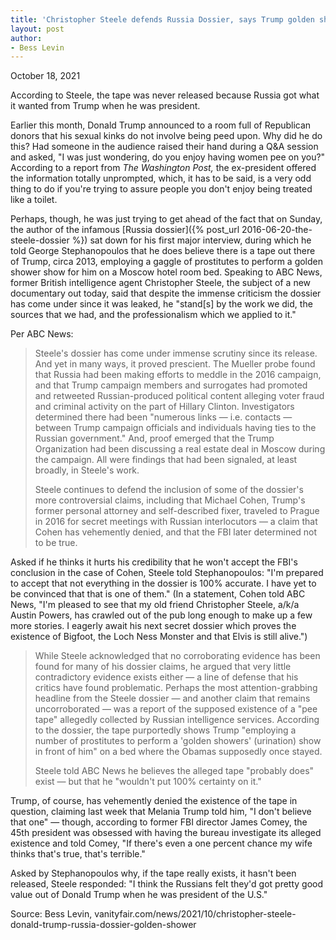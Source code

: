 ```yaml
---
title: 'Christopher Steele defends Russia Dossier, says Trump golden shower tape 'probably does' exist'
layout: post
author:
- Bess Levin
---
```


October 18, 2021

According to Steele, the tape was never released because Russia got what it wanted from Trump when he was president.

Earlier this month, Donald Trump announced to a room full of Republican donors that his sexual kinks do not involve being peed upon. Why did he do this? Had someone in the audience raised their hand during a Q&A session and asked, "I was just wondering, do you enjoy having women pee on you?" According to a report from *The Washington Post,* the ex-president offered the information totally unprompted, which, it has to be said, is a very odd thing to do if you're trying to assure people you don't enjoy being treated like a toilet.

Perhaps, though, he was just trying to get ahead of the fact that on Sunday, the author of the infamous [Russia dossier]({% post_url 2016-06-20-the-steele-dossier %}) sat down for his first major interview, during which he told George Stephanopoulos that he does believe there is a tape out there of Trump, circa 2013, employing a gaggle of prostitutes to perform a golden shower show for him on a Moscow hotel room bed. Speaking to ABC News, former British intelligence agent Christopher Steele, the subject of a new documentary out today, said that despite the immense criticism the dossier has come under since it was leaked, he "stand[s] by the work we did, the sources that we had, and the professionalism which we applied to it."

Per ABC News:

> Steele's dossier has come under immense scrutiny since its release. And yet in many ways, it proved prescient. The Mueller probe found that Russia had been making efforts to meddle in the 2016 campaign, and that Trump campaign members and surrogates had promoted and retweeted Russian-produced political content alleging voter fraud and criminal activity on the part of Hillary Clinton. Investigators determined there had been "numerous links — i.e. contacts — between Trump campaign officials and individuals having ties to the Russian government." And, proof emerged that the Trump Organization had been discussing a real estate deal in Moscow during the campaign. All were findings that had been signaled, at least broadly, in Steele's work.
>
> Steele continues to defend the inclusion of some of the dossier's more controversial claims, including that Michael Cohen, Trump's former personal attorney and self-described fixer, traveled to Prague in 2016 for secret meetings with Russian interlocutors — a claim that Cohen has vehemently denied, and that the FBI later determined not to be true.

Asked if he thinks it hurts his credibility that he won't accept the FBI's conclusion in the case of Cohen, Steele told Stephanopoulos: "I'm prepared to accept that not everything in the dossier is 100% accurate. I have yet to be convinced that that is one of them." (In a statement, Cohen told ABC News, "I'm pleased to see that my old friend Christopher Steele, a/k/a Austin Powers, has crawled out of the pub long enough to make up a few more stories. I eagerly await his next secret dossier which proves the existence of Bigfoot, the Loch Ness Monster and that Elvis is still alive.")

> While Steele acknowledged that no corroborating evidence has been found for many of his dossier claims, he argued that very little contradictory evidence exists either — a line of defense that his critics have found problematic. Perhaps the most attention-grabbing headline from the Steele dossier — and another claim that remains uncorroborated — was a report of the supposed existence of a "pee tape" allegedly collected by Russian intelligence services. According to the dossier, the tape purportedly shows Trump "employing a number of prostitutes to perform a 'golden showers' (urination) show in front of him" on a bed where the Obamas supposedly once stayed.
>
> Steele told ABC News he believes the alleged tape "probably does" exist — but that he "wouldn't put 100% certainty on it."

Trump, of course, has vehemently denied the existence of the tape in question, claiming last week that Melania Trump told him, "I don't believe that one" — though, according to former FBI director James Comey, the 45th president was obsessed with having the bureau investigate its alleged existence and told Comey, "If there's even a one percent chance my wife thinks that's true, that's terrible."

Asked by Stephanopoulos why, if the tape really exists, it hasn't been released, Steele responded: "I think the Russians felt they'd got pretty good value out of Donald Trump when he was president of the U.S."

Source: Bess Levin, vanityfair.com/news/2021/10/christopher-steele-donald-trump-russia-dossier-golden-shower
